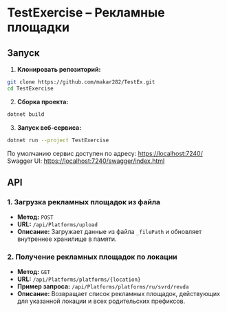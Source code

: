 
# TestExercise – Рекламные площадки

## Запуск

1. **Клонировать репозиторий:**
```bash
git clone https://github.com/makar282/TestEx.git
cd TestExercise
```
2. **Сборка проекта:**
```bash
dotnet build
```
3. **Запуск веб-сервиса:**
```bash
dotnet run --project TestExercise
```
По умолчанию сервис доступен по адресу:
[https://localhost:7240/](https://localhost:7240/)
Swagger UI:
[https://localhost:7240/swagger/index.html](https://localhost:7240/swagger/index.html)

## API

### 1. Загрузка рекламных площадок из файла

* **Метод:** `POST`
* **URL:** `/api/Platforms/upload`
* **Описание:** Загружает данные из файла `_filePath` и обновляет внутреннее хранилище в памяти.

### 2. Получение рекламных площадок по локации

* **Метод:** `GET`
* **URL:** `/api/Platforms/platforms/{location}`
* **Пример запроса:** `/api/Platforms/platforms/ru/svrd/revda`
* **Описание:** Возвращает список рекламных площадок, действующих для указанной локации и всех родительских префиксов.
